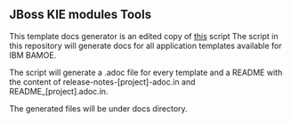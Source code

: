 ## JBoss KIE modules Tools

This template docs generator is an edited copy of [this](https://github.com/jboss-openshift/application-templates/tree/main/gen_template_docs.py) script
The script in this repository will generate docs for all application templates available for IBM BAMOE.

The script will generate a .adoc file for every template and a README with the content of release-notes-[project]-adoc.in and README_[project].adoc.in.

The generated files will be under docs directory.
